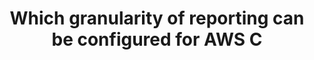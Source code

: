 ---
layout: all-exams
title: "Which granularity of reporting can be configured for AWS C"
blurb: "The AWS Cost and Usage Report can be generated at an hourly, daily, or monthly granularity. You can learn more in the AWS Cost and Usage Report docs."
quid: 173
---